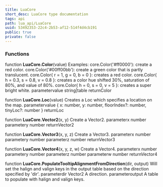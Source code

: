 ```yaml
---
title: LuaCore
short_desc: LuaCore type documentation
tags: api
path: lua_api/LuaCore
uuid: 53492353-22c4-2b53-af12-514f4d4cb191
public: true
private: false
---
```





### Functions

function **LuaCore.Color**(value)
Examples:
core.Color('#ff0000'): create a red color.
core.Color('#00ff00bb'): create a green color that is partly translucent.
core.Color{ r = 1, g = 0, b = 0 }: creates a red color.
core.Color{ h = 0.3, s = 0.8, v = 0.8 }: creates a color hue shifted 30%, saturation of 80%, and value of 80%.
core.Color{ h = 0, s = 0, v = 5 }: creates a super bright white.
  parametervalue string|table
  returnColor

function **LuaCore.Loc**(value)
Creates a Loc which specifies a location on the map.
  parametervalue { x: number, y: number, floorIndex?: number, tinyLoc?: number }
  returnLoc

function **LuaCore.Vector2**(x, y)
Create a Vector2.
  parameterx number
  parametery number
  returnVector2

function **LuaCore.Vector3**(x, y, z)
Create a Vector3.
  parameterx number
  parametery number
  parameterz number
  returnVector3

function **LuaCore.Vector4**(x, y, z, w)
Create a Vector4.
  parameterx number
  parametery number
  parameterz number
  parameterw number
  returnVector4

function **LuaCore.PopulateTooltipAlignmentFromDirection**(dir, output)
Will set the halign and valign keys in the output table based on the direction specified by 'dir'.
  parameterdir Vector2 A direction.
  parameteroutput A table to populate with halign and valign keys.
